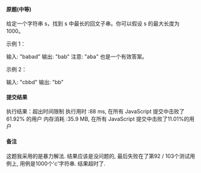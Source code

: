 #### 原题(中等)

给定一个字符串 s，找到 s 中最长的回文子串。你可以假设 s 的最大长度为 1000。

示例 1：

输入: "babad"
输出: "bab"
注意: "aba" 也是一个有效答案。

示例 2：

输入: "cbbd"
输出: "bb"

#### 提交结果

执行结果：超出时间限制
执行用时 :88 ms, 在所有 JavaScript 提交中击败了61.92% 的用户
内存消耗 :35.9 MB, 在所有 JavaScript 提交中击败了11.01%的用户

#### 备注

这题我采用的是暴力解法. 结果应该是没问题的, 最后失败在了第92 / 103个测试用例上, 用例是1000个'c'字符串. 结果超时了.
